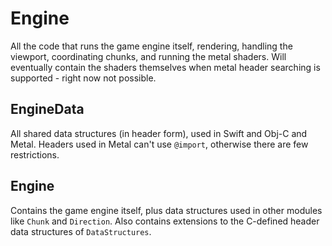 # Engine

All the code that runs the game engine itself, rendering, handling the viewport, coordinating chunks, and running the metal shaders.
Will eventually contain the shaders themselves when metal header searching is supported - right now not possible.

## EngineData

All shared data structures (in header form), used in Swift and Obj-C and Metal. Headers used in Metal can't use `@import`, otherwise
there are few restrictions.

## Engine

Contains the game engine itself, plus data structures used in other modules like `Chunk` and `Direction`. Also contains extensions to
the C-defined header data structures of `DataStructures`.
